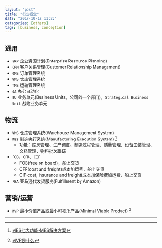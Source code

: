 ```yaml
---
layout: "post"
title: "行业概念"
date: "2017-10-12 11:22"
categories: [others]
tags: [business, conception]
---
```


## 通用

- `ERP` 企业资源计划(Enterprise Resource Planning)
- `CRM` 客户关系管理(Customer Relationship Management)
- `OMS` 订单管理系统
- `WMS` 仓库管理系统
- `TMS` 运输管理系统
- `OA` 办公自动化
- `BU` 业务单元(Business Units，公司的一个部门)，`Strategical Business Unit` 战略业务单元

## 物流

- `WMS` 仓库管理系统(Warehouse Management System)
- `MES` 制造执行系统(Manufacturing Execution System) [^1]
    - 功能：库房管理、生产调度、制造过程管理、质量管理、设备工装管理、文档管理、物料批次跟踪
- `FOB`、`CFR`、`CIF`
    - FOB(free on board)，船上交货
    - CFR(cost and freight)成本加运费，船上交货
    - CIF(cost, insurance and freight)成本加保险费加运费，船上交货
- `FBA` 亚马逊代发货服务(Fulfillment by Amazon)

## 营销/运营

- `MVP` 最小价值产品或最小可视化产品(Minimal Viable Product) [^2]




---

[^1]: [MES七大功能-MES解决方案](https://wenku.baidu.com/view/1627cd0a844769eae009edfe.html)
[^2]: [MVP是什么](https://www.zhihu.com/question/47489768?from=profile_question_card)

